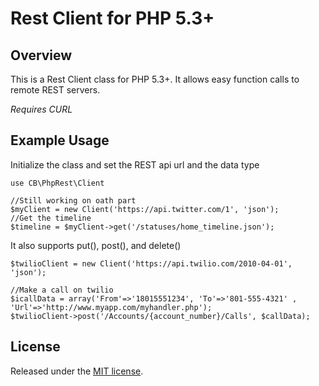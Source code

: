 Rest Client for PHP 5.3+
========================

Overview
--------

This is a Rest Client class for PHP 5.3+. It allows easy function calls to remote REST servers. 

_Requires CURL_

Example Usage
-------------

Initialize the class and set the REST api url and the data type

    use CB\PhpRest\Client

    //Still working on oath part
    $myClient = new Client('https://api.twitter.com/1', 'json');
    //Get the timeline
    $timeline = $myClient->get('/statuses/home_timeline.json');

It also supports put(), post(), and delete()

    $twilioClient = new Client('https://api.twilio.com/2010-04-01', 'json');
    
    //Make a call on twilio
    $icallData = array('From'=>'18015551234', 'To'=>'801-555-4321' , 'Url'=>'http://www.myapp.com/myhandler.php');
    $twilioClient->post('/Accounts/{account_number}/Calls', $callData);

License
-------

Released under the [MIT license](http://creativecommons.org/licenses/MIT/).
